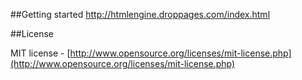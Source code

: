 <script type="text/javascript" src="http://htmlengine.droppages.com/js/html.engine.min.js"></script>

##Getting started
http://htmlengine.droppages.com/index.html

##License

MIT license - [http://www.opensource.org/licenses/mit-license.php](http://www.opensource.org/licenses/mit-license.php)
